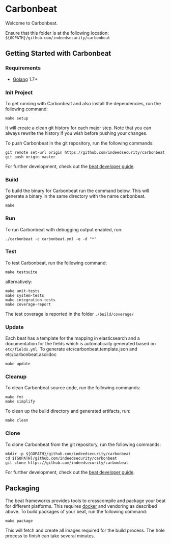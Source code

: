 # Carbonbeat

Welcome to Carbonbeat.

Ensure that this folder is at the following location:
`${GOPATH}/github.com/indeedsecurity/carbonbeat`

## Getting Started with Carbonbeat

### Requirements

* [Golang](https://golang.org/dl/) 1.7+

### Init Project
To get running with Carbonbeat and also install the
dependencies, run the following command:

```
make setup
```

It will create a clean git history for each major step. Note that you can always rewrite the history if you wish before pushing your changes.

To push Carbonbeat in the git repository, run the following commands:

```
git remote set-url origin https://github.com/indeedsecurity/carbonbeat
git push origin master
```

For further development, check out the [beat developer guide](https://www.elastic.co/guide/en/beats/libbeat/current/new-beat.html).

### Build

To build the binary for Carbonbeat run the command below. This will generate a binary
in the same directory with the name carbonbeat.

```
make
```


### Run

To run Carbonbeat with debugging output enabled, run:

```
./carbonbeat -c carbonbeat.yml -e -d "*"
```


### Test

To test Carbonbeat, run the following command:

```
make testsuite
```

alternatively:
```
make unit-tests
make system-tests
make integration-tests
make coverage-report
```

The test coverage is reported in the folder `./build/coverage/`

### Update

Each beat has a template for the mapping in elasticsearch and a documentation for the fields
which is automatically generated based on `etc/fields.yml`.
To generate etc/carbonbeat.template.json and etc/carbonbeat.asciidoc

```
make update
```


### Cleanup

To clean  Carbonbeat source code, run the following commands:

```
make fmt
make simplify
```

To clean up the build directory and generated artifacts, run:

```
make clean
```


### Clone

To clone Carbonbeat from the git repository, run the following commands:

```
mkdir -p ${GOPATH}/github.com/indeedsecurity/carbonbeat
cd ${GOPATH}/github.com/indeedsecurity/carbonbeat
git clone https://github.com/indeedsecurity/carbonbeat
```


For further development, check out the [beat developer guide](https://www.elastic.co/guide/en/beats/libbeat/current/new-beat.html).


## Packaging

The beat frameworks provides tools to crosscompile and package your beat for different platforms. This requires [docker](https://www.docker.com/) and vendoring as described above. To build packages of your beat, run the following command:

```
make package
```

This will fetch and create all images required for the build process. The hole process to finish can take several minutes.
